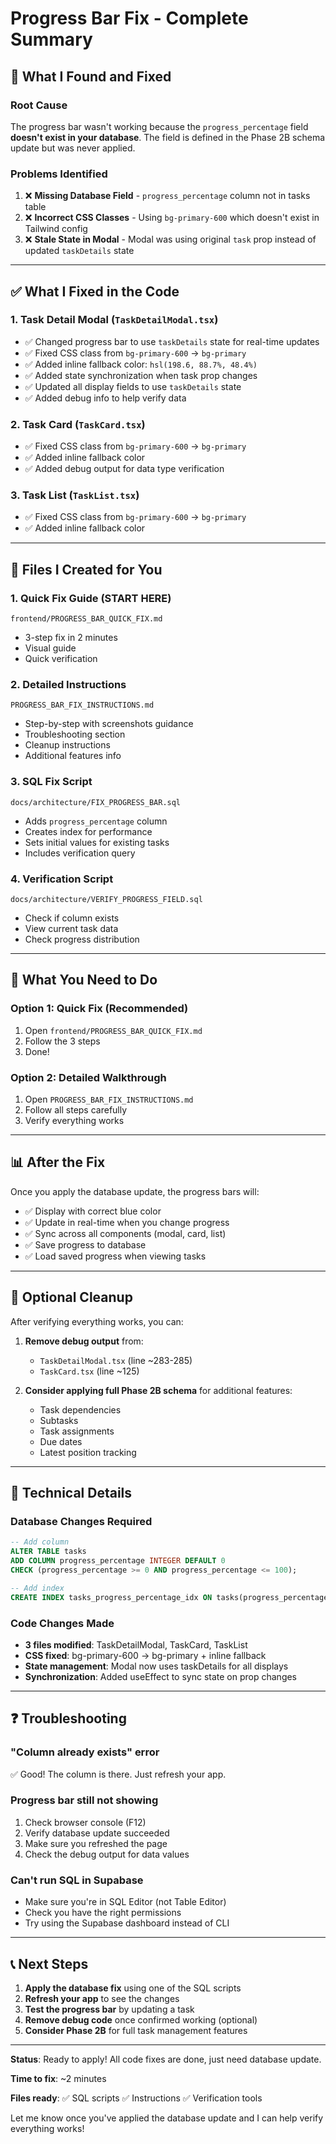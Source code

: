 # Progress Bar Fix - Complete Summary

## 🎯 What I Found and Fixed

### Root Cause
The progress bar wasn't working because the `progress_percentage` field **doesn't exist in your database**. The field is defined in the Phase 2B schema update but was never applied.

### Problems Identified
1. ❌ **Missing Database Field** - `progress_percentage` column not in tasks table
2. ❌ **Incorrect CSS Classes** - Using `bg-primary-600` which doesn't exist in Tailwind config
3. ❌ **Stale State in Modal** - Modal was using original `task` prop instead of updated `taskDetails` state

---

## ✅ What I Fixed in the Code

### 1. Task Detail Modal (`TaskDetailModal.tsx`)
- ✅ Changed progress bar to use `taskDetails` state for real-time updates
- ✅ Fixed CSS class from `bg-primary-600` → `bg-primary`
- ✅ Added inline fallback color: `hsl(198.6, 88.7%, 48.4%)`
- ✅ Added state synchronization when task prop changes
- ✅ Updated all display fields to use `taskDetails` state
- ✅ Added debug info to help verify data

### 2. Task Card (`TaskCard.tsx`)
- ✅ Fixed CSS class from `bg-primary-600` → `bg-primary`
- ✅ Added inline fallback color
- ✅ Added debug output for data type verification

### 3. Task List (`TaskList.tsx`)
- ✅ Fixed CSS class from `bg-primary-600` → `bg-primary`
- ✅ Added inline fallback color

---

## 📁 Files I Created for You

### 1. **Quick Fix Guide** (START HERE)
`frontend/PROGRESS_BAR_QUICK_FIX.md`
- 3-step fix in 2 minutes
- Visual guide
- Quick verification

### 2. **Detailed Instructions**
`PROGRESS_BAR_FIX_INSTRUCTIONS.md`
- Step-by-step with screenshots guidance
- Troubleshooting section
- Cleanup instructions
- Additional features info

### 3. **SQL Fix Script**
`docs/architecture/FIX_PROGRESS_BAR.sql`
- Adds `progress_percentage` column
- Creates index for performance
- Sets initial values for existing tasks
- Includes verification query

### 4. **Verification Script**
`docs/architecture/VERIFY_PROGRESS_FIELD.sql`
- Check if column exists
- View current task data
- Check progress distribution

---

## 🚀 What You Need to Do

### Option 1: Quick Fix (Recommended)
1. Open `frontend/PROGRESS_BAR_QUICK_FIX.md`
2. Follow the 3 steps
3. Done!

### Option 2: Detailed Walkthrough
1. Open `PROGRESS_BAR_FIX_INSTRUCTIONS.md`
2. Follow all steps carefully
3. Verify everything works

---

## 📊 After the Fix

Once you apply the database update, the progress bars will:
- ✅ Display with correct blue color
- ✅ Update in real-time when you change progress
- ✅ Sync across all components (modal, card, list)
- ✅ Save progress to database
- ✅ Load saved progress when viewing tasks

---

## 🧹 Optional Cleanup

After verifying everything works, you can:

1. **Remove debug output** from:
   - `TaskDetailModal.tsx` (line ~283-285)
   - `TaskCard.tsx` (line ~125)

2. **Consider applying full Phase 2B schema** for additional features:
   - Task dependencies
   - Subtasks
   - Task assignments
   - Due dates
   - Latest position tracking

---

## 📝 Technical Details

### Database Changes Required
```sql
-- Add column
ALTER TABLE tasks 
ADD COLUMN progress_percentage INTEGER DEFAULT 0 
CHECK (progress_percentage >= 0 AND progress_percentage <= 100);

-- Add index
CREATE INDEX tasks_progress_percentage_idx ON tasks(progress_percentage);
```

### Code Changes Made
- **3 files modified**: TaskDetailModal, TaskCard, TaskList
- **CSS fixed**: bg-primary-600 → bg-primary + inline fallback
- **State management**: Modal now uses taskDetails for all displays
- **Synchronization**: Added useEffect to sync state on prop changes

---

## ❓ Troubleshooting

### "Column already exists" error
✅ Good! The column is there. Just refresh your app.

### Progress bar still not showing
1. Check browser console (F12)
2. Verify database update succeeded
3. Make sure you refreshed the page
4. Check the debug output for data values

### Can't run SQL in Supabase
- Make sure you're in SQL Editor (not Table Editor)
- Check you have the right permissions
- Try using the Supabase dashboard instead of CLI

---

## 📞 Next Steps

1. **Apply the database fix** using one of the SQL scripts
2. **Refresh your app** to see the changes
3. **Test the progress bar** by updating a task
4. **Remove debug code** once confirmed working (optional)
5. **Consider Phase 2B** for full task management features

---

**Status**: Ready to apply! All code fixes are done, just need database update.

**Time to fix**: ~2 minutes

**Files ready**: ✅ SQL scripts ✅ Instructions ✅ Verification tools

Let me know once you've applied the database update and I can help verify everything works!




